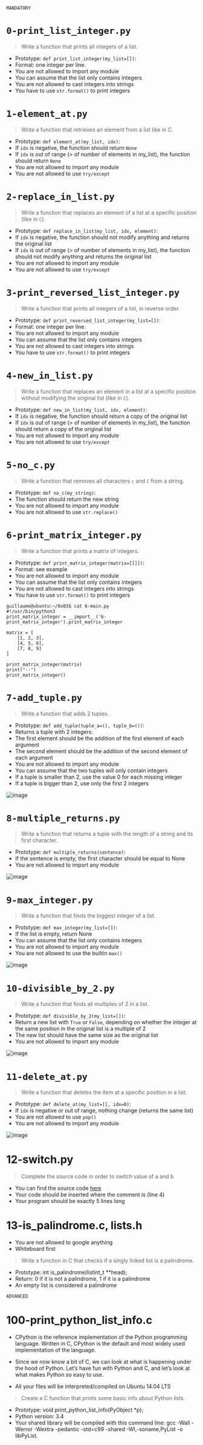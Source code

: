 
 ``` MANDATORY ```

# `0-print_list_integer.py`

> Write a function that prints all integers of a list.

- Prototype: `def print_list_integer(my_list=[])`:
- Format: one integer per line.
- You are not allowed to import any module
- You can assume that the list only contains integers
- You are not allowed to cast integers into strings
- You have to use `str.format()` to print integers

  
# `1-element_at.py`

> Write a function that retrieves an element from a list like in C.

- Prototype: `def element_at(my_list, idx)`:
- If `idx` is negative, the function should return `None`
- If `idx` is out of range (> of number of elements in my_list), the function should return `None`
- You are not allowed to import any module
- You are not allowed to use `try/except`

  
# `2-replace_in_list.py`

> Write a function that replaces an element of a list at a specific position (like in `C`).

- Prototype: `def replace_in_list(my_list, idx, element)`:
- If `idx` is negative, the function should not modify anything and returns the original list
- If `idx` is out of range (> of number of elements in my_list), the function should not modify anything and returns the original list
- You are not allowed to import any module
- You are not allowed to use `try/except`

  
# `3-print_reversed_list_integer.py`

> Write a function that prints all integers of a list, in reverse order.

- Prototype: `def print_reversed_list_integer(my_list=[])`:
- Format: one integer per line.
- You are not allowed to import any module
- You can assume that the list only contains integers
- You are not allowed to cast integers into strings
- You have to use `str.format()` to print integers

  
# `4-new_in_list.py`

> Write a function that replaces an element in a list at a specific position without modifying the original list (like in `C`).

- Prototype: `def new_in_list(my_list, idx, element)`:
- If `idx` is negative, the function should return a copy of the original list
- If `idx` is out of range (> of number of elements in my_list), the function should return a copy of the original list
- You are not allowed to import any module
- You are not allowed to use `try/except`

  
# `5-no_c.py`

> Write a function that removes all characters `c` and `C` from a string.

- Prototype: `def no_c(my_string)`:
- The function should return the new string
- You are not allowed to import any module
- You are not allowed to use `str.replace()`

  
# `6-print_matrix_integer.py`

> Write a function that prints a matrix of integers.

- Prototype: `def print_matrix_integer(matrix=[[]])`:
- Format: see example
- You are not allowed to import any module
- You can assume that the list only contains integers
- You are not allowed to cast integers into strings
- You have to use `str.format()` to print integers

```
guillaume@ubuntu:~/0x03$ cat 6-main.py
#!/usr/bin/python3
print_matrix_integer = __import__('6-print_matrix_integer').print_matrix_integer

matrix = [
    [1, 2, 3],
    [4, 5, 6],
    [7, 8, 9]
]

print_matrix_integer(matrix)
print("--")
print_matrix_integer()

```

  
# `7-add_tuple.py`

> Write a function that adds 2 tuples.

- Prototype: `def add_tuple(tuple_a=(), tuple_b=())`:
- Returns a tuple with 2 integers:
- The first element should be the addition of the first element of each argument
- The second element should be the addition of the second element of each argument
- You are not allowed to import any module
- You can assume that the two tuples will only contain integers
- If a tuple is smaller than 2, use the value 0 for each missing integer
- If a tuple is bigger than 2, use only the first 2 integers

![image](https://github.com/richie-omondi/alx-higher_level_programming/assets/69873039/756b8590-9a4c-4cf5-a559-257b03cbf46f)

# `8-multiple_returns.py`

> Write a function that returns a tuple with the length of a string and its first character.

- Prototype: `def multiple_returns(sentence)`:
- If the sentence is empty, the first character should be equal to None
- You are not allowed to import any module

![image](https://github.com/richie-omondi/alx-higher_level_programming/assets/69873039/666c9981-ba93-42a5-85af-a2df7d34691d)

# `9-max_integer.py`

> Write a function that finds the biggest integer of a list.

- Prototype: `def max_integer(my_list=[])`:
- If the list is empty, return None
- You can assume that the list only contains integers
- You are not allowed to import any module
- You are not allowed to use the builtin `max()`

![image](https://github.com/richie-omondi/alx-higher_level_programming/assets/69873039/a7264427-05db-4c62-9249-070dac7fe59e)
  
# `10-divisible_by_2.py`

> Write a function that finds all multiples of 2 in a list.

- Prototype: `def divisible_by_2(my_list=[])`:
- Return a new list with `True` or `False`, depending on whether the integer at the same position in the original list is a multiple of 2
- The new list should have the same size as the original list
- You are not allowed to import any module

![image](https://github.com/richie-omondi/alx-higher_level_programming/assets/69873039/269ebc7e-41b0-480f-ad1c-ac2b55578145)
  
# `11-delete_at.py`

> Write a function that deletes the item at a specific position in a list.

- Prototype: `def delete_at(my_list=[], idx=0)`:
- If `idx` is negative or out of range, nothing change (returns the same list)
- You are not allowed to use `pop()`
- You are not allowed to import any module

![image](https://github.com/richie-omondi/alx-higher_level_programming/assets/69873039/4fce7c89-bdef-4e60-859f-06f961a2bbe3)
  
# 12-switch.py

> Complete the source code in order to switch value of a and b

- You can find the source code [here](https://alx-intranet.hbtn.io/rltoken/Iwhtw8ZaGLN7TIzodKGnYA)
- Your code should be inserted where the comment is (line 4)
- Your program should be exactly 5 lines long

  
# 13-is_palindrome.c, lists.h

- You are not allowed to google anything
- Whiteboard first
> Write a function in C that checks if a singly linked list is a palindrome.

- Prototype: int is_palindrome(listint_t **head);
- Return: 0 if it is not a palindrome, 1 if it is a palindrome
- An empty list is considered a palindrome

  
``` ADVANCED ```


# 100-print_python_list_info.c

- CPython is the reference implementation of the Python programming language. Written in C, CPython is the default and most widely used implementation of the language.
- Since we now know a bit of C, we can look at what is happening under the hood of Python. Let’s have fun with Python and C, and let’s look at what makes Python so easy to use.

- All your files will be interpreted/compiled on Ubuntu 14.04 LTS


> Create a C function that prints some basic info about Python lists.

- Prototype: void print_python_list_info(PyObject *p);
- Python version: 3.4
- Your shared library will be compiled with this command line: gcc -Wall -Werror -Wextra -pedantic -std=c99 -shared -Wl,-soname,PyList -o libPyList.
